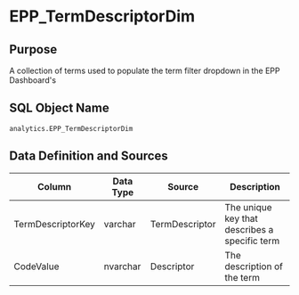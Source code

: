 # EPP_TermDescriptorDim

## Purpose

A collection of terms used to populate the term filter dropdown in the EPP
Dashboard's

## SQL Object Name

`analytics.EPP_TermDescriptorDim`

## Data Definition and Sources

| Column | Data Type | Source | Description |
| --- | --- | --- | --- |
| TermDescriptorKey | varchar | TermDescriptor | The unique key that describes a specific term |
| CodeValue | nvarchar | Descriptor | The description of the term |

